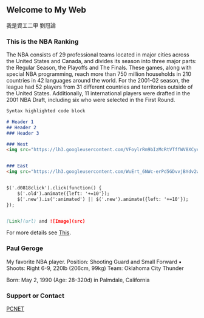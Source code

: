﻿## Welcome to My Web

我是資工二甲 劉冠論
### This is the NBA Ranking

The NBA consists of 29 professional teams located in major cities across the United States and Canada, and divides its season into three major parts: the Regular Season, the Playoffs and The Finals. These games, along with special NBA programming, reach more than 750 million households in 210 countries in 42 languages around the world. For the 2001-02 season, the league had 52 players from 31 different countries and territories outside of the United States. Additionally, 11 international players were drafted in the 2001 NBA Draft, including six who were selected in the First Round.

```markdown
Syntax highlighted code block

# Header 1
## Header 2
### Header 3

### West
<img src="https://lh3.googleusercontent.com/VFoylrRm9bIzMcRtVTffWV8XCyeRUd9VoVXmdrltqAElexvRHIW4HzCNQ69HiA488Ia_9faoNv91YGL3puCnpEfgUxtd-dGsPbHS9RWfbHMpVyw-lehjRp0syPEnJ53ymtFeSoHGZXhcu0WlXdIMXv1qQ9yKiMLPEUG7_JgxeVJNnWYyvmvadzF2V9qVfnpU5X4fhizDGPpJuGXIBNdFgtcAXMulFxoOTy3YJIumHe1Mxef3zndiWgVh3hiWSoCMPFT-vwcWC2LeEbBrbm_Gkq-aLlUqorrRjHGbMuULz8az0hUQ1KOVPXsZpBPB5mrrHjJ-4hfw1iQmlMy72YsOKG2ScIO3epnhLHAjsh__wekefxZbrwUrKfujVAvEgsuWJ7PF43J_FUZHIgPnb0sMVkEcdHaz63kB05MlwbmU2Q9a806PVANBUz7NqH5K7hcOeIYiO_TP87mi_JQc7CHGmw5B2EKctPRmyM6g_j3e9mUNpcI4mTpj6UpXkI6R1-PyZBKTTjYP8IdHkdcGBj-MaGQRLCZMJgUDTXCurueIrV69HK65yvsldrYG_3Yq_ktc3hcIUp46iU2eZ0WU0Q-3HMDT1OGBkCwMeWMohplKomzBCco2KTcyaDH9zwwd36nhEcimfF2ViznFtf19tCDwerSJaKn1gPk=w937-h809-no" width="50%" height="50%">


### East
<img src="https://lh3.googleusercontent.com/WuErt_6NWc-erPd5GDvvjBYdv2w4Io_cXsAf7Rz2CyNqlQYN7d1x8Hw6T8BbY8-9ehWGcPRHRlCtBoCL73jZCVhoXtHDsWBnv43g9s0-I_hzvweOQ_agP7yLQW4ngN2Jjgdq1LZoT43iKbmgAXRIvCB-TWA4XJ3VeFjDtYofoKTDQ2H4SDbqOdGEukf1O4s1968ZzlVhDPxJHuc5QgCcHKQjG9939mH8PUQODJZ7PgPBWRU7h3IXvDQLL91rPbOJ50cKV2MlynoaJ2QvVMPDlfBnXwp7i3goYB-gvpGRKhMhOHO_sh9OMP4uraeIUWDVy5x8-ESQs3qCkOMv2-rDUAfK9TNXn75yS3BfuPMjO6ufVtmRBAdk-dbwHKuEt-5IwNM7_Y7Vd2j2gnnRBVjFmYJYFBPVsLmC_B8j_9j86LxFq997wD4x2JRvS4j4QA3XkDmDVNJ-H5d2g41bmmbC6z50qsm0mtSYkUBdcZPEobeCcczjKSG9z0MJhlw2msJxHr0DPNUFVIfcsAS96LgDGTT2hDJPxdh5J2oG4_tSspebBDg-KNBGblQ4N7POvLmx1Ndq8EfNrYA6UsB5rYEYYEQMDKDmeSr5IEOBnybQA0QsMOgCMZxLYPZ8g6fKvynZT0LXyYT9rwGHB4Ua0shqiIcxAmIs5qI=w940-h806-no"width="50%" height="50%">


$('.d0818click').click(function() {
    $('.old').animate({left: '+=10'});
    $('.new').is(':animated') || $('.new').animate({left: '+=10'});
});


[Link](url) and ![Image](src)
```

For more details see [This](https://www.nba.com/tv_programs/itv_sales_intro.html).

### Paul Geroge

My favorite NBA player.
Position: Shooting Guard and Small Forward ▪ Shoots: Right
6-9, 220lb (206cm, 99kg)
Team: Oklahoma City Thunder

Born: May 2, 1990 (Age: 28-320d) in Palmdale, California


### Support or Contact

<a href="https://tw.global.nba.com/standings/">PCNET</a>
